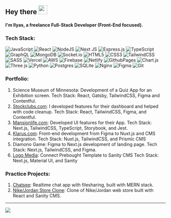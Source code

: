 ## Hey there <img src="https://fonts.gstatic.com/s/e/notoemoji/latest/1f44b/512.gif" width="28" height="28"> 
#### I'm Ilyas, a freelance Full-Stack Developer (Front-End focused).

### Tech Stack:
![JavaScript](https://img.shields.io/badge/javascript-%23323330.svg?style=for-the-badge&logo=javascript&logoColor=%23F7DF1E) 
![React](https://img.shields.io/badge/react-%2320232a.svg?style=for-the-badge&logo=react&logoColor=%2361DAFB) 
![NodeJS](https://img.shields.io/badge/node.js-6DA55F?style=for-the-badge&logo=node.js&logoColor=white) 
![Next JS](https://img.shields.io/badge/Next-black?style=for-the-badge&logo=next.js&logoColor=white) 
![Express.js](https://img.shields.io/badge/express.js-%23404d59.svg?style=for-the-badge&logo=express&logoColor=%2361DAFB) 
![TypeScript](https://img.shields.io/badge/typescript-%23007ACC.svg?style=for-the-badge&logo=typescript&logoColor=white) 
![GraphQL](https://img.shields.io/badge/-GraphQL-E10098?style=for-the-badge&logo=graphql&logoColor=white) 
![MongoDB](https://img.shields.io/badge/MongoDB-%234ea94b.svg?style=for-the-badge&logo=mongodb&logoColor=white) 
![Socket.io](https://img.shields.io/badge/Socket.io-black?style=for-the-badge&logo=socket.io&badgeColor=010101) 
![HTML5](https://img.shields.io/badge/html5-%23E34F26.svg?style=for-the-badge&logo=html5&logoColor=white) 
![CSS3](https://img.shields.io/badge/CSS3-1572B6?style=for-the-badge&logo=css3&logoColor=white) 
![TailwindCSS](https://img.shields.io/badge/tailwindcss-%2338B2AC.svg?style=for-the-badge&logo=tailwind-css&logoColor=white) 
![SASS](https://img.shields.io/badge/Sass-CC6699?style=for-the-badge&logo=sass&logoColor=white) 
![Vercel](https://img.shields.io/badge/vercel-%23000000.svg?style=for-the-badge&logo=vercel&logoColor=white) 
![AWS](https://img.shields.io/badge/Amazon_AWS-232F3E?style=for-the-badge&logo=amazon-web-services&logoColor=white) 
![Firebase](https://img.shields.io/badge/firebase-%23039BE5.svg?style=for-the-badge&logo=firebase) 
![Netlify](https://img.shields.io/badge/netlify-%23000000.svg?style=for-the-badge&logo=netlify&logoColor=#00C7B7) 
![GithubPages](https://img.shields.io/badge/github%20pages-121013?style=for-the-badge&logo=github&logoColor=white) 
![Chart.js](https://img.shields.io/badge/chart.js-F5788D.svg?style=for-the-badge&logo=chart.js&logoColor=white) 
![Three js](https://img.shields.io/badge/threejs-black?style=for-the-badge&logo=three.js&logoColor=white) 
![Python](https://img.shields.io/badge/python-3670A0?style=for-the-badge&logo=python&logoColor=ffdd54) 
![Postgres](https://img.shields.io/badge/postgres-%23316192.svg?style=for-the-badge&logo=postgresql&logoColor=white) 
![SQLite](https://img.shields.io/badge/sqlite-%2307405e.svg?style=for-the-badge&logo=sqlite&logoColor=white) 
![Nginx](https://img.shields.io/badge/nginx-%23009639.svg?style=for-the-badge&logo=nginx&logoColor=white) 
![Figma](https://img.shields.io/badge/figma-%23F24E1E.svg?style=for-the-badge&logo=figma&logoColor=white) 
![Git](https://img.shields.io/badge/git-%23F05033.svg?style=for-the-badge&logo=git&logoColor=white)

### Portfolio:
1. Science Museum of Minnesota: Development of a Quiz App for an Exhibition screen. Tech Stack: React, Gatsby, TailwindCSS, Figma and Contentful.
2. [Stockclubs.com](http://Stockclubs.com): I developed features for their dashboard and helped with code cleanup. Tech Stack: React, TailwindCSS, Figma, and Contentful.
3. [Mansionlife.com](http://Mansionlife.com): Developed UI features for their App. Tech Stack: Next.js, TailwindCSS, TypeScript, Storybook, and Jest.
4. [Klarus.com](http://Klarus.com): Front-end development from Figma to Nuxt.js and CMS integration. Tech Stack: Nuxt.js, TailwindCSS, and Prismic CMS
5. Diamono Game: Figma to Next.js development of landing page. Tech Stack: Next.js, TailwindCSS, and Figma.
6. [Logo Media](https://logo.media): Connect Prebought Template to Sanity CMS Tech Stack: Next.js, Material UI, and Sanity

### Practice Projects:
1. [Chatsee](https://github.com/Ilyas-Shahi/chatsee): Realtime chat app with filesharing, built with MERN stack.
2. [Nike/Jordan Store Clone](https://github.com/Ilyas-Shahi/Nike-Jordan-Store): Clone of Nike/Jordan web store built with React and Sanity CMS.

---
[![](https://visitcount.itsvg.in/api?id=Ilyas-Shahi&icon=5&color=6)](https://visitcount.itsvg.in)
